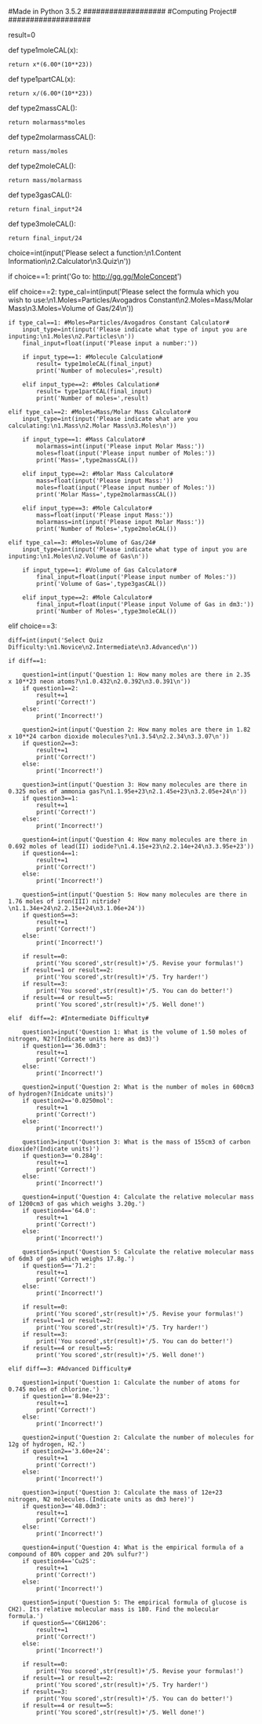 #Made in Python 3.5.2
###################
#Computing Project#
###################

result=0

def type1moleCAL(x):
    
    return x*(6.00*(10**23))

def type1partCAL(x):
    
    return x/(6.00*(10**23))

def type2massCAL():
    
    return molarmass*moles

def type2molarmassCAL():
    
    return mass/moles

def type2moleCAL():
    
    return mass/molarmass

def type3gasCAL():
    
    return final_input*24

def type3moleCAL():
    
    return final_input/24

choice=int(input('Please select a function:\n1.Content Information\n2.Calculator\n3.Quiz\n'))

if choice==1: 
    print('Go to: http://gg.gg/MoleConcept')

elif choice==2: 
    type_cal=int(input('Please select the formula which you wish to use:\n1.Moles=Particles/Avogadros Constant\n2.Moles=Mass/Molar Mass\n3.Moles=Volume of Gas/24\n'))

    if type_cal==1: #Moles=Particles/Avogadros Constant Calculator#
        input_type=int(input('Please indicate what type of input you are inputing:\n1.Moles\n2.Particles\n'))
        final_input=float(input('Please input a number:'))

        if input_type==1: #Molecule Calculation#
            result= type1moleCAL(final_input)
            print('Number of molecules=',result)

        elif input_type==2: #Moles Calculation#
            result= type1partCAL(final_input)
            print('Number of moles=',result)

    elif type_cal==2: #Moles=Mass/Molar Mass Calculator#
        input_type=int(input('Please indicate what are you calculating:\n1.Mass\n2.Molar Mass\n3.Moles\n'))

        if input_type==1: #Mass Calculator#
            molarmass=int(input('Please input Molar Mass:'))
            moles=float(input('Please input number of Moles:'))
            print('Mass=',type2massCAL())

        elif input_type==2: #Molar Mass Calculator#
            mass=float(input('Please input Mass:'))
            moles=float(input('Please input number of Moles:'))
            print('Molar Mass=',type2molarmassCAL())

        elif input_type==3: #Mole Calculator#
            mass=float(input('Please input Mass:'))
            molarmass=int(input('Please input Molar Mass:'))
            print('Number of Moles=',type2moleCAL())

    elif type_cal==3: #Moles=Volume of Gas/24#
        input_type=int(input('Please indicate what type of input you are inputing:\n1.Moles\n2.Volume of Gas\n'))

        if input_type==1: #Volume of Gas Calculator#
            final_input=float(input('Please input number of Moles:'))
            print('Volume of Gas=',type3gasCAL())

        elif input_type==2: #Mole Calculator#
            final_input=float(input('Please input Volume of Gas in dm3:'))
            print('Number of Moles=',type3moleCAL())

elif choice==3: 
    
    diff=int(input('Select Quiz Difficulty:\n1.Novice\n2.Intermediate\n3.Advanced\n'))
    
    if diff==1: 
                  
        question1=int(input('Question 1: How many moles are there in 2.35 x 10**23 neon atoms?\n1.0.432\n2.0.392\n3.0.391\n'))
        if question1==2:
            result+=1
            print('Correct!')
        else:
            print('Incorrect!')
                  
        question2=int(input('Question 2: How many moles are there in 1.82 x 10**24 carbon dioxide molecules?\n1.3.54\n2.2.34\n3.3.07\n'))
        if question2==3:
            result+=1
            print('Correct!')
        else:
            print('Incorrect!')
                  
        question3=int(input('Question 3: How many molecules are there in 0.325 moles of ammonia gas?\n1.1.95e+23\n2.1.45e+23\n3.2.05e+24\n'))
        if question3==1:
            result+=1
            print('Correct!')
        else:
            print('Incorrect!')
                  
        question4=int(input('Question 4: How many molecules are there in 0.692 moles of lead(II) iodide?\n1.4.15e+23\n2.2.14e+24\n3.3.95e+23'))
        if question4==1:
            result+=1
            print('Correct!')
        else:
            print('Incorrect!')
                  
        question5=int(input('Question 5: How many molecules are there in 1.76 moles of iron(III) nitride?\n1.1.34e+24\n2.2.15e+24\n3.1.06e+24'))
        if question5==3:
            result+=1
            print('Correct!')
        else:
            print('Incorrect!')
                  
        if result==0:
            print('You scored',str(result)+'/5. Revise your formulas!')
        if result==1 or result==2:
            print('You scored',str(result)+'/5. Try harder!')
        if result==3:
            print('You scored',str(result)+'/5. You can do better!')
        if result==4 or result==5:
            print('You scored',str(result)+'/5. Well done!')
                  
    elif  diff==2: #Intermediate Difficulty#
                  
        question1=input('Question 1: What is the volume of 1.50 moles of nitrogen, N2?(Indicate units here as dm3)')
        if question1=='36.0dm3':
            result+=1
            print('Correct!')
        else:
            print('Incorrect!')
                  
        question2=input('Question 2: What is the number of moles in 600cm3 of hydrogen?(Inidcate units)')
        if question2=='0.0250mol':
            result+=1
            print('Correct!')
        else:
            print('Incorrect!')

        question3=input('Question 3: What is the mass of 155cm3 of carbon dioxide?(Indicate units)')
        if question3=='0.284g':
            result+=1
            print('Correct!')
        else:
            print('Incorrect!')

        question4=input('Question 4: Calculate the relative molecular mass of 1200cm3 of gas which weighs 3.20g.')
        if question4=='64.0':
            result+=1
            print('Correct!')
        else:
            print('Incorrect!')
            
        question5=input('Question 5: Calculate the relative molecular mass of 6dm3 of gas which weighs 17.8g.')
        if question5=='71.2':
            result+=1
            print('Correct!')
        else:
            print('Incorrect!')

        if result==0:
            print('You scored',str(result)+'/5. Revise your formulas!')
        if result==1 or result==2:
            print('You scored',str(result)+'/5. Try harder!')
        if result==3:
            print('You scored',str(result)+'/5. You can do better!')
        if result==4 or result==5:
            print('You scored',str(result)+'/5. Well done!')
            
    elif diff==3: #Advanced Difficulty#
        
        question1=input('Question 1: Calculate the number of atoms for 0.745 moles of chlorine.')
        if question1=='8.94e+23':
            result+=1
            print('Correct!')
        else:
            print('Incorrect!')

        question2=input('Question 2: Calculate the number of molecules for 12g of hydrogen, H2.')
        if question2=='3.60e+24':
            result+=1
            print('Correct!')
        else:
            print('Incorrect!')

        question3=input('Question 3: Calculate the mass of 12e+23 nitrogen, N2 molecules.(Indicate units as dm3 here)')
        if question3=='48.0dm3':
            result+=1
            print('Correct!')
        else:
            print('Incorrect!')
    
        question4=input('Question 4: What is the empirical formula of a compound of 80% copper and 20% sulfur?')
        if question4=='Cu2S':
            result+=1
            print('Correct!')
        else:
            print('Incorrect!')

        question5=input('Question 5: The empirical formula of glucose is CH2). Its relative molecular mass is 180. Find the molecular formula.')
        if question5=='C6H1206':
            result+=1
            print('Correct!')
        else:
            print('Incorrect!')

        if result==0:
            print('You scored',str(result)+'/5. Revise your formulas!')
        if result==1 or result==2:
            print('You scored',str(result)+'/5. Try harder!')
        if result==3:
            print('You scored',str(result)+'/5. You can do better!')
        if result==4 or result==5:
            print('You scored',str(result)+'/5. Well done!')

